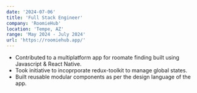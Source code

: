 ```yaml
---
date: '2024-07-06'
title: 'Full Stack Engineer'
company: 'RoomieHub'
location: 'Tempe, AZ'
range: 'May 2024 - July 2024'
url: 'https://roomiehub.app/'
---
```


- Contributed to a multiplatform app for roomate finding built using Javascript & React Native.
- Took initiative to incoprporate redux-toolkit to manage global states.
- Built reusable modular components as per the design language of the app.
